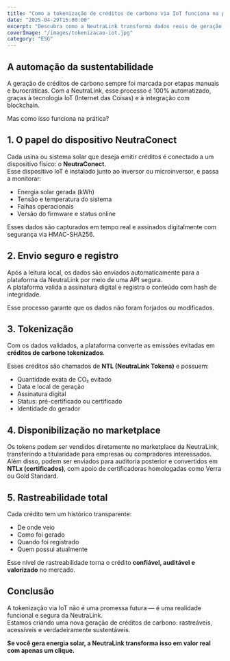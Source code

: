 ```yaml
---
title: "Como a tokenização de créditos de carbono via IoT funciona na prática"
date: "2025-04-29T15:00:00"
excerpt: "Descubra como a NeutraLink transforma dados reais de geração solar em créditos de carbono tokenizados e rastreáveis, com segurança e automação."
coverImage: "/images/tokenizacao-iot.jpg"
category: "ESG"
---
```


## A automação da sustentabilidade

A geração de créditos de carbono sempre foi marcada por etapas manuais e burocráticas. Com a NeutraLink, esse processo é 100% automatizado, graças à tecnologia IoT (Internet das Coisas) e à integração com blockchain.

Mas como isso funciona na prática?

## 1. O papel do dispositivo NeutraConect

Cada usina ou sistema solar que deseja emitir créditos é conectado a um dispositivo físico: o **NeutraConect**.  
Esse dispositivo IoT é instalado junto ao inversor ou microinversor, e passa a monitorar:

- Energia solar gerada (kWh)
- Tensão e temperatura do sistema
- Falhas operacionais
- Versão do firmware e status online

Esses dados são capturados em tempo real e assinados digitalmente com segurança via HMAC-SHA256.

## 2. Envio seguro e registro

Após a leitura local, os dados são enviados automaticamente para a plataforma da NeutraLink por meio de uma API segura.  
A plataforma valida a assinatura digital e registra o conteúdo com hash de integridade.

Esse processo garante que os dados não foram forjados ou modificados.

## 3. Tokenização

Com os dados validados, a plataforma converte as emissões evitadas em **créditos de carbono tokenizados**.

Esses créditos são chamados de **NTL (NeutraLink Tokens)** e possuem:

- Quantidade exata de CO₂ evitado
- Data e local de geração
- Assinatura digital
- Status: pré-certificado ou certificado
- Identidade do gerador

## 4. Disponibilização no marketplace

Os tokens podem ser vendidos diretamente no marketplace da NeutraLink, transferindo a titularidade para empresas ou compradores interessados.  
Além disso, podem ser enviados para auditoria posterior e convertidos em **NTLx (certificados)**, com apoio de certificadoras homologadas como Verra ou Gold Standard.

## 5. Rastreabilidade total

Cada crédito tem um histórico transparente:

- De onde veio
- Como foi gerado
- Quando foi registrado
- Quem possui atualmente

Esse nível de rastreabilidade torna o crédito **confiável, auditável e valorizado** no mercado.

## Conclusão

A tokenização via IoT não é uma promessa futura — é uma realidade funcional e segura da NeutraLink.  
Estamos criando uma nova geração de créditos de carbono: rastreáveis, acessíveis e verdadeiramente sustentáveis.

**Se você gera energia solar, a NeutraLink transforma isso em valor real com apenas um clique.**

